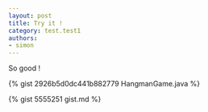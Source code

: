 ```yaml
---
layout: post
title: Try it !
category: test.test1
authors:
- simon
---
```


So good !

{% gist 2926b5d0dc441b882779 HangmanGame.java %}

{% gist 5555251 gist.md %}
